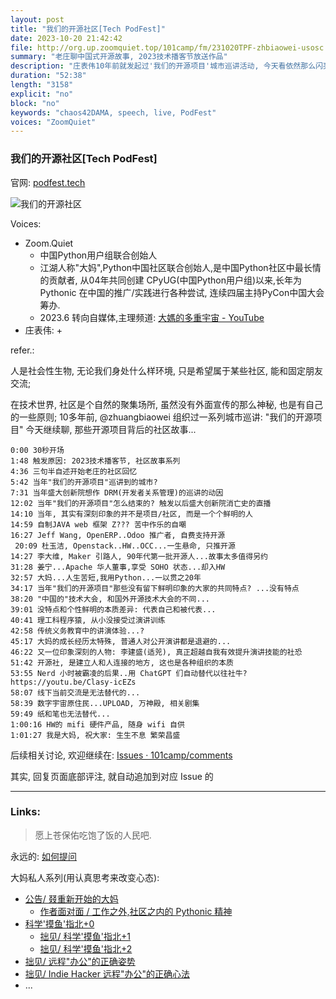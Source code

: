 ```yaml
---
layout: post
title: "我们的开源社区[Tech PodFest]"
date: 2023-10-20 21:42:42 
file: http://org.up.zoomquiet.top/101camp/fm/231020TPF-zhbiaowei-usosc.mp3
summary: "老庄聊中国式开源故事, 2023技术播客节放送作品"
description: "庄表伟10年前就发起过'我们的开源项目'城市巡讲活动, 今天看依然那么闪亮, 一起回想印象深刻的..."
duration: "52:38" 
length: "3158"
explicit: "no" 
block: "no" 
keywords: "chaos42DAMA, speech, live, PodFest"
voices: "ZoomQuiet"
---
```


### 我们的开源社区[Tech PodFest]
官网: [podfest.tech](https://podfest.tech/zh-CN)

![我们的开源社区](https://ipic.zoomquiet.top/2023-11-27-vlog-chaos42-livintalks.031.jpeg)

Voices:

- Zoom.Quiet
    + 中国Python用户组联合创始人
    + 江湖人称"大妈",Python中国社区联合创始人,是中国Python社区中最长情的贡献者, 从04年共同创建 CPyUG(中国Python用户组)以来,长年为 Pythonic 在中国的推广/实践进行各种尝试, 连续四届主持PyCon中国大会筹办. 
    + 2023.6 转向自媒体,主理频道: [大媽的多重宇宙 - YouTube](https://www.youtube.com/@Chaos42DAMA)
- 庄表伟:
    + 


refer.:

人是社会性生物, 无论我们身处什么样环境,
只是希望属于某些社区, 能和固定朋友交流;

在技术世界, 社区是个自然的聚集场所,
虽然没有外面宣传的那么神秘, 也是有自己的一些原则;
10多年前, @zhuangbiaowei 组织过一系列城市巡讲:
"我们的开源项目"
今天继续聊, 那些开源项目背后的社区故事...


```
0:00 30秒开场
1:48 触发原因: 2023技术播客节, 社区故事系列
4:36 三句半自述开始老庄的社区回忆
5:42 当年"我们的开源项目"巡讲到的城市?
7:31 当年盛大创新院想作 DRM(开发者关系管理)的巡讲的动因
12:02 当年"我们的开源项目"怎么结束的? 触发以后盛大创新院消亡史的直播
14:10 当年, 其实有深刻印象的并不是项目/社区, 而是一个个鲜明的人
14:59 自制JAVA web 框架 Z??? 苦中作乐的自嘲
16:27 Jeff Wang, OpenERP..Odoo 推广者, 自费支持开源
 20:09 杜玉洁, Openstack..HW..OCC...一生悬命, 只推开源
14:27 李大维, Maker 引路人, 90年代第一批开源人...故事太多值得另约
31:28 姜宁...Apache 华人董事,享受 SOHO 状态...却入HW
32:57 大妈...人生苦短,我用Python...一以贯之20年
34:17 当年"我们的开源项目"那些没有留下鲜明印象的大家的共同特点? ...没有特点
38:20 "中国的"技术大会, 和国外开源技术大会的不同...
39:01 没特点和个性鲜明的本质差异: 代表自己和被代表...
40:41 理工科程序猿, 从小没接受过演讲训练
42:58 传统义务教育中的讲演体验...?
45:17 大妈的成长经历太特殊, 普通人对公开演讲都是退避的...
46:22 又一位印象深刻的人物: 李建盛(适兕), 真正超越自我有效提升演讲技能的社恐
51:42 开源社, 是建立人和人连接的地方, 这也是各种组织的本质
53:55 Nerd 小时被霸凌的后果..用 ChatGPT 们自动替代以往社牛? https://youtu.be/Clasy-icEZs
58:07 线下当前交流是无法替代的...
58:39 数字宇宙原住民...UPLOAD, 万神殿, 相关剧集
59:49 纸和笔也无法替代...
1:00:16 HW的 mifi 硬件产品, 随身 wifi 自供
1:01:27 我是大妈, 祝大家: 生生不息 繁荣昌盛
```


后续相关讨论, 欢迎继续在:
[Issues · 101camp/comments](https://github.com/101camp/comments/issues)


其实, 回复页面底部评注, 就自动追加到对应 Issue 的

-------------
### Links: 
> 愿上苍保佑吃饱了饭的人民吧.


永远的: [如何提问](https://gitlab.com/101camp/2py/tasks/wikis/HandBooks/Hb4Ask)



大妈私人系列(用认真思考来改变心态):

- [公告/ 叕重新开始的大妈](https://mp.weixin.qq.com/s/N5TuRRbF485D4Q90XdDA7g)
    + [作者面对面 / 工作之外,社区之内的 Pythonic 精神](https://mp.weixin.qq.com/s/Rj3YRIpecMIsV9UzEY4_lw)
- [科学'摸鱼'指北+0](https://mp.weixin.qq.com/s/Q-keoD_3L29zKNPnwLTFXw)
    + [拙见/ 科学'摸鱼'指北+1](https://mp.weixin.qq.com/s/fnu9dtLQVc_TiShluhXccw)
    + [拙见/ 科学'摸鱼'指北+2](https://mp.weixin.qq.com/s/4NZGKhdbAaanxNKZyQR-vg)
- [拙见/ 远程"办公"的正确姿势](https://mp.weixin.qq.com/s/XzN7if9-ntvOkIbRrT4s_Q)
- [拙见/ Indie Hacker 远程"办公"的正确心法](https://mp.weixin.qq.com/s/d28HqnF5aRs0jZ4tKwSmQg)
- ... 




